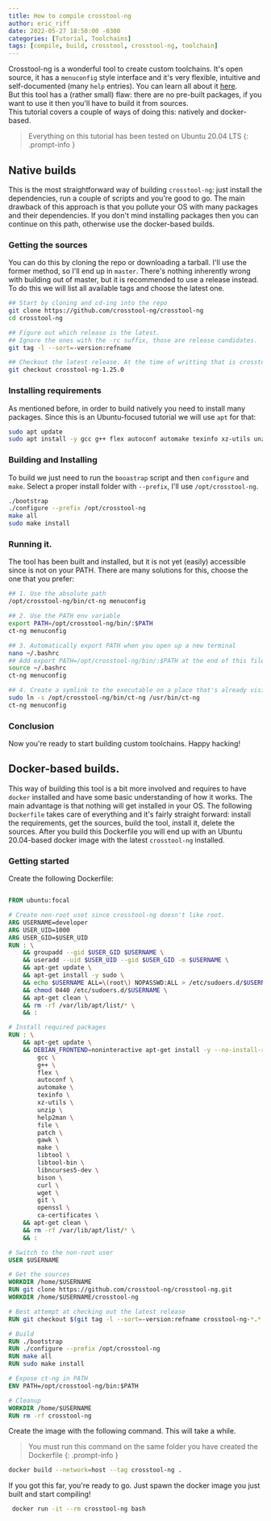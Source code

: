 ```yaml
---
title: How to compile crosstool-ng
author: eric_riff
date: 2022-05-27 18:50:00 -0300
categories: [Tutorial, Toolchains]
tags: [compile, build, crosstool, crosstool-ng, toolchain]
---
```


Crosstool-ng is a wonderful tool to create custom toolchains. It's open source, it has a `menuconfig` style interface and it's very flexible, intuitive and self-documented (many `help` entries). You can learn all about it [here](https://crosstool-ng.github.io/).  
But this tool has a (rather small) flaw: there are no pre-built packages, if you want to use it then you'll have to build it from sources.  
This tutorial covers a couple of ways of doing this: natively and docker-based.  

> Everything on this tutorial has been tested on Ubuntu 20.04 LTS
{: .prompt-info }

## Native builds
This is the most straightforward way of building `crosstool-ng`: just install the dependencies, run a couple of scripts and you're good to go. The main drawback of this approach is that you pollute your OS with many packages and their dependencies. If you don't mind installing packages then you can continue on this path, otherwise use the docker-based builds.

### Getting the sources
You can do this by cloning the repo or downloading a tarball. I'll use the former method, so I'll end up in `master`. There's nothing inherently wrong with building out of master, but it is recommended to use a release instead. To do this we will list all available tags and choose the latest one.

```bash
## Start by cloning and cd-ing into the repo
git clone https://github.com/crosstool-ng/crosstool-ng
cd crosstool-ng

## Figure out which release is the latest.
## Ignore the ones with the -rc suffix, those are release candidates.
git tag -l --sort=-version:refname

## Checkout the latest release. At the time of writting that is crosstool-ng-1.25.0.
git checkout crosstool-ng-1.25.0
```

### Installing requirements
As mentioned before, in order to build natively you need to install many packages. Since this is an Ubuntu-focused tutorial we will use `apt` for that:

```bash
sudo apt update
sudo apt install -y gcc g++ flex autoconf automake texinfo xz-utils unzip help2man file patch gawk make libtool libtool-bin libncurses5-dev bison curl wget
```

### Building and Installing
To build we just need to run the `booastrap` script and then `configure` and `make`. Select a proper install folder with `--prefix`, I'll use `/opt/crosstool-ng`.
```bash
./bootstrap
./configure --prefix /opt/crosstool-ng
make all
sudo make install
```

### Running it.
The tool has been built and installed, but it is not yet (easily) accessible since is not on your PATH. There are many solutions for this, choose the one that you prefer:

```bash
## 1. Use the absolute path
/opt/crosstool-ng/bin/ct-ng menuconfig

## 2. Use the PATH env variable
export PATH=/opt/crosstool-ng/bin/:$PATH
ct-ng menuconfig

## 3. Automatically export PATH when you open up a new terminal
nano ~/.bashrc
## Add export PATH=/opt/crosstool-ng/bin/:$PATH at the end of this file
source ~/.bashrc
ct-ng menuconfig

## 4. Create a symlink to the executable on a place that's already visible on PATH
sudo ln -s /opt/crosstool-ng/bin/ct-ng /usr/bin/ct-ng
ct-ng menuconfig
```

### Conclusion
Now you're ready to start building custom toolchains. Happy hacking!

## Docker-based builds.
This way of building this tool is a bit more involved and requires to have `docker` installed and have some basic understanding of how it works. The main advantage is that nothing will get installed in your OS.
The following `Dockerfile` takes care of everything and it's fairly straight forward: install the requirements, get the sources, build the tool, install it, delete the sources.  After you build this Dockerfile you will end up with an Ubuntu 20.04-based docker image with the latest `crosstool-ng` installed.

### Getting started
Create the following Dockerfile:
```Dockerfile

FROM ubuntu:focal

# Create non-root uset since crosstool-ng doesn't like root.
ARG USERNAME=developer
ARG USER_UID=1000
ARG USER_GID=$USER_UID
RUN : \
    && groupadd --gid $USER_GID $USERNAME \
    && useradd --uid $USER_UID --gid $USER_GID -m $USERNAME \
    && apt-get update \
    && apt-get install -y sudo \
    && echo $USERNAME ALL=\(root\) NOPASSWD:ALL > /etc/sudoers.d/$USERNAME \
    && chmod 0440 /etc/sudoers.d/$USERNAME \
    && apt-get clean \
    && rm -rf /var/lib/apt/list/* \
    && :

# Install required packages
RUN : \
    && apt-get update \
    && DEBIAN_FRONTEND=noninteractive apt-get install -y --no-install-recommends \
        gcc \
        g++ \
        flex \
        autoconf \
        automake \
        texinfo \
        xz-utils \
        unzip \
        help2man \
        file \
        patch \
        gawk \
        make \
        libtool \
        libtool-bin \
        libncurses5-dev \
        bison \
        curl \
        wget \
        git \
        openssl \
        ca-certificates \
    && apt-get clean \
    && rm -rf /var/lib/apt/list/* \
    && :

# Switch to the non-root user
USER $USERNAME

# Get the sources
WORKDIR /home/$USERNAME
RUN git clone https://github.com/crosstool-ng/crosstool-ng.git
WORKDIR /home/$USERNAME/crosstool-ng

# Best attempt at checking out the latest release
RUN git checkout $(git tag -l --sort=-version:refname crosstool-ng-*.*.? | head -n 1)

# Build
RUN ./bootstrap
RUN ./configure --prefix /opt/crosstool-ng
RUN make all
RUN sudo make install

# Expose ct-ng in PATH
ENV PATH=/opt/crosstool-ng/bin:$PATH

# Cleanup
WORKDIR /home/$USERNAME
RUN rm -rf crosstool-ng
```

Create the image with the following command. This will take a while.

> You must run this command on the same folder you have created the Dockerfile
{: .prompt-info }

```bash
docker build --network=host --tag crosstool-ng .
```

If you got this far, you're ready to go. Just spawn the docker image you just built and start compiling!

```bash
 docker run -it --rm crosstool-ng bash
```
